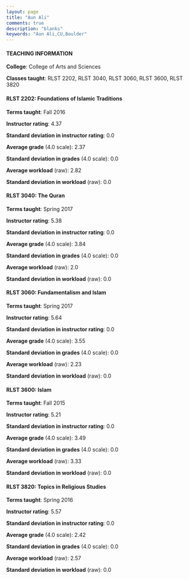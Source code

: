 ```yaml
---
layout: page
title: "Aun Ali" 
comments: true
description: "blanks"
keywords: "Aun Ali,CU,Boulder"
---
```

<head>
<script src="https://ajax.googleapis.com/ajax/libs/jquery/2.1.3/jquery.min.js"></script>
<script src="https://dl.dropboxusercontent.com/s/pc42nxpaw1ea4o9/highcharts.js?dl=0"></script>
<!-- <script src="../assets/js/highcharts.js"></script> -->
<style type="text/css">@font-face {
	font-family: "Bebas Neue";
	src: url(https://www.filehosting.org/file/details/544349/BebasNeue Regular.otf) format("opentype");
	}
	h1.Bebas { 
		font-family: "Bebas Neue", Verdana, Tahoma;
	}
</style>
</head>
	   
#### TEACHING INFORMATION

**College**: College of Arts and Sciences

**Classes taught**: RLST 2202, RLST 3040, RLST 3060, RLST 3600, RLST 3820

#### RLST 2202: Foundations of Islamic Traditions

**Terms taught**: Fall 2016

**Instructor rating**: 4.37

**Standard deviation in instructor rating**: 0.0

**Average grade** (4.0 scale): 2.37

**Standard deviation in grades** (4.0 scale): 0.0

**Average workload** (raw): 2.82

**Standard deviation in workload** (raw): 0.0

#### RLST 3040: The Quran

**Terms taught**: Spring 2017

**Instructor rating**: 5.38

**Standard deviation in instructor rating**: 0.0

**Average grade** (4.0 scale): 3.84

**Standard deviation in grades** (4.0 scale): 0.0

**Average workload** (raw): 2.0

**Standard deviation in workload** (raw): 0.0

#### RLST 3060: Fundamentalism and Islam

**Terms taught**: Spring 2017

**Instructor rating**: 5.64

**Standard deviation in instructor rating**: 0.0

**Average grade** (4.0 scale): 3.55

**Standard deviation in grades** (4.0 scale): 0.0

**Average workload** (raw): 2.23

**Standard deviation in workload** (raw): 0.0

#### RLST 3600: Islam

**Terms taught**: Fall 2015

**Instructor rating**: 5.21

**Standard deviation in instructor rating**: 0.0

**Average grade** (4.0 scale): 3.49

**Standard deviation in grades** (4.0 scale): 0.0

**Average workload** (raw): 3.33

**Standard deviation in workload** (raw): 0.0

#### RLST 3820: Topics in Religious Studies

**Terms taught**: Spring 2016

**Instructor rating**: 5.57

**Standard deviation in instructor rating**: 0.0

**Average grade** (4.0 scale): 2.42

**Standard deviation in grades** (4.0 scale): 0.0

**Average workload** (raw): 2.57

**Standard deviation in workload** (raw): 0.0

